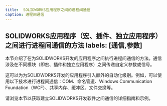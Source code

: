 ```yaml
---
title:  SOLIDWORKS应用程序之间的进程间通信
caption: 进程间通信
---
```

 SOLIDWORKS应用程序（宏、插件、独立应用程序）之间进行进程间通信的方法
labels: [通信,参数]
---
本节介绍了在为SOLIDWORKS开发的应用程序之间执行进程间通信的方法。通信涉及在不同模块（即宏、插件和独立应用程序）之间传递自定义参数或信号。

这可以为为SOLIDWORKS开发的应用程序引入额外的自动化级别。例如，可以使用以下技术进行进程间通信：COM、命名管道、Windows Communication Foundation（WCF）、共享内存、缓冲区、文件交换等。

请浏览本节以获取建立SOLIDWORKS开发软件之间通信的详细指南和示例。